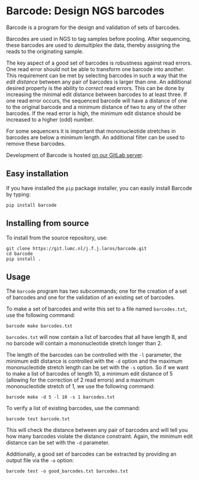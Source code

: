 # Barcode: Design NGS barcodes
Barcode is a program for the design and validation of sets of barcodes.

Barcodes are used in NGS to tag samples before pooling. After sequencing, these
barcodes are used to *demultiplex* the data, thereby assigning the reads to the
originating sample.

The key aspect of a good set of barcodes is robustness against read errors. One
read error should not be able to transform one barcode into another. This
requirement can be met by selecting barcodes in such a way that the *edit
distance* between any pair of barcodes is larger than one. An additional
desired property is the ability to *correct* read errors. This can be done by
increasing the minimal edit distance between barcodes to at least three. If one
read error occurs, the sequenced barcode will have a distance of one to the
original barcode and a minimum distance of two to any of the other barcodes. If
the read error is high, the minimum edit distance should be increased to a
higher (odd) number.

For some sequencers it is important that mononucleotide stretches in barcodes
are below a minimum length. An additional filter can be used to remove these
barcodes.

Development of Barcode is hosted
[on our GitLab server](https://git.lumc.nl/j.f.j.laros/barcode).

## Easy installation
If you have installed the `pip` package installer, you can easily install
Barcode by typing:

    pip install barcode

## Installing from source
To install from the source repository, use:

    git clone https://git.lumc.nl/j.f.j.laros/barcode.git
    cd barcode
    pip install .

## Usage
The `barcode` program has two subcommands; one for the creation of a set of
barcodes and one for the validation of an existing set of barcodes.

To make a set of barcodes and write this set to a file named `barcodes.txt`,
use the following command:

    barcode make barcodes.txt

`barcodes.txt` will now contain a list of barcodes that all have length 8, and
no barcode will contain a mononucleotide stretch longer than 2.

The length of the barcodes can be controlled with the `-l` parameter, the
minimum edit distance is controlled with the `-d` option and the maximum
mononucleotide stretch length can be set with the `-s` option. So if we want to
make a list of barcodes of length 10, a minimum edit distance of 5 (allowing
for the correction of 2 read errors) and a maximum mononucleotide stretch of 1,
we use the following command:

    barcode make -d 5 -l 10 -s 1 barcodes.txt

To verify a list of existing barcodes, use the command:

    barcode test barcode.txt

This will check the distance between any pair of barcodes and will tell you how
many barcodes violate the distance constraint. Again, the minimum edit distance
can be set with the `-d` parameter.

Additionally, a good set of barcodes can be extracted by providing an output
file via the `-o` option:

    barcode test -o good_barcodes.txt barcodes.txt
